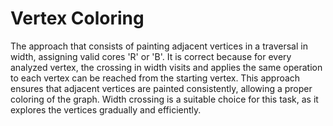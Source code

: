 # Vertex Coloring

The approach that consists of painting adjacent vertices in a traversal
in width, assigning valid cores 'R' or 'B'. It is correct because for every
analyzed vertex, the crossing in width visits and applies the same operation to
each vertex can be reached from the starting vertex. This approach ensures that
adjacent vertices are painted consistently, allowing a
proper coloring of the graph. Width crossing is a suitable choice
for this task, as it explores the vertices gradually and efficiently.
